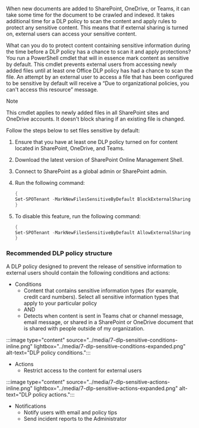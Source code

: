 When new documents are added to SharePoint, OneDrive, or Teams, it can take some time for the document to be crawled and indexed. It takes additional time for a DLP policy to scan the content and apply rules to protect any sensitive content. This means that if external sharing is turned on, external users can access your sensitive content.

What can you do to protect content containing sensitive information during the time before a DLP policy has a chance to scan it and apply protections? You run a PowerShell cmdlet that will in essence mark content as sensitive by default. This cmdlet prevents external users from accessing newly added files until at least one Office DLP policy has had a chance to scan the file. An attempt by an external user to access a file that has been configured to be sensitive by default will receive a “Due to organizational policies, you can't access this resource” message.

> [!NOTE]
> This cmdlet applies to newly added files in all SharePoint sites and OneDrive accounts. It doesn't block sharing if an existing file is changed.

Follow the steps below to set files sensitive by default:

1. Ensure that you have at least one DLP policy turned on for content located in SharePoint, OneDrive, and Teams.
1. Download the latest version of SharePoint Online Management Shell.
1. Connect to SharePoint as a global admin or SharePoint admin.
1. Run the following command:

    ```powershell
    {
    Set-SPOTenant -MarkNewFilesSensitiveByDefault BlockExternalSharing
    }
    ```

1. To disable this feature, run the following command:

    ```powershell
    {
    Set-SPOTenant -MarkNewFilesSensitiveByDefault AllowExternalSharing
    }
    ```

### Recommended DLP policy structure

A DLP policy designed to prevent the release of sensitive information to external users should contain the following conditions and actions:

- Conditions
  - Content that contains sensitive information types (for example, credit card numbers). Select all sensitive information types that apply to your particular policy
  - AND
  - Detects when content is sent in  Teams chat or channel message, email message, or shared in a SharePoint or OneDrive document that is shared with people outside of my organization.

:::image type="content" source="../media/7-dlp-sensitive-conditions-inline.png" lightbox="../media/7-dlp-sensitive-conditions-expanded.png" alt-text="DLP policy conditions.":::

- Actions
  - Restrict access to the content for external users

:::image type="content" source="../media/7-dlp-sensitive-actions-inline.png" lightbox="../media/7-dlp-sensitive-actions-expanded.png" alt-text="DLP policy actions.":::

- Notifications
  - Notify users with email and policy tips
  - Send incident reports to the Administrator
